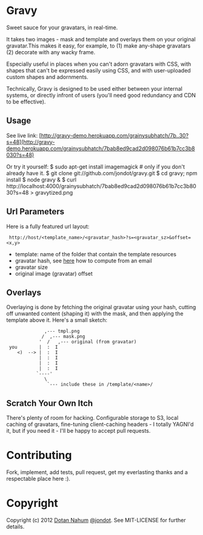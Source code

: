 # Gravy

Sweet sauce for your gravatars, in real-time.

It takes two images - mask and template and overlays them on your
original gravatar.This makes it easy, for example, to (1) make any-shape
gravatars (2) decorate with any wacky frame.

Especially useful in places when you can't adorn gravatars with CSS, with shapes that can't be expressed easily using CSS, and with user-uploaded custom shapes and adornments.

Technically, Gravy is designed to be used either between your internal systems,
or directly infront of users (you'll need good redundancy and CDN to be
effective).

## Usage

See live link: [http://gravy-demo.herokuapp.com/grainysubhatch/7b..30?s=48](http://gravy-demo.herokuapp.com/grainysubhatch/7bab8ed9cad2d098076b61b7cc3b8030?s=48)

Or try it yourself:
    $ sudo apt-get install imagemagick # only if you don't already have it.
    $ git clone git://github.com/jondot/gravy.git
    $ cd gravy; npm install
    $ node gravy &
    $ curl http://localhost:4000/grainysubhatch/7bab8ed9cad2d098076b61b7cc3b8030?s=48 > gravytized.png

## Url Parameters

Here is a fully featured url layout:

     http://host/<template_name>/<gravatar_hash>?s=<gravatar_sz>&offset=<x,y>

* template: name of the folder that contain the template resources
* gravatar hash, see [here](https://en.gravatar.com/site/implement/hash/) how to compute from an email
* gravatar size
* original image (gravatar) offset


## Overlays

Overlaying is done by fetching the original gravatar using your hash,
cutting off unwanted content (shaping it) with the mask, and then
applying the template above it. Here's a small sketch:
                   
                  ,--- tmpl.png
                 /  ,--- mask.png
                '  /   ,--- original (from gravatar)
     you        |  :  I
        <)  --> |  :  I
                |  :  I
                |  :  I
                |  :  I
               `----'
                  \
                   `--- include these in /template/<name>/

## Scratch Your Own Itch

There's plenty of room for hacking. Configurable storage to S3, local caching
of gravatars, fine-tuning client-caching headers - I totally YAGNI'd it,
but if you need it - I'll be happy to accept pull requests.


# Contributing

Fork, implement, add tests, pull request, get my everlasting thanks and a respectable place here :).


# Copyright


Copyright (c) 2012 [Dotan Nahum](http://gplus.to/dotan) [@jondot](http://twitter.com/jondot). See MIT-LICENSE for further details.


